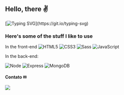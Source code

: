 ## Hello, there ✌

[![Typing SVG](https://readme-typing-svg.herokuapp.com/?color=00ff80&size=35&center=true&vCenter=true&width=1000&lines=Hello,+I'm+Gustavo+Henrique;+I'm+developer+fullstack;)](https://git.io/typing-svg)


### Here's some of the stuff I like to use

In the front-end
![HTML5](https://img.shields.io/badge/-HTML5-232323?style=flat&labelColor=E34F26&logo=html5&logoColor=ffffff)
![CSS3](https://img.shields.io/badge/-CSS3-232323?style=flat&labelColor=1572B6&logo=css3&logoColor=ffffff)
![Sass](https://img.shields.io/badge/-Sass-232323?style=flat&labelColor=CC6699&logo=sass&logoColor=ffffff)
![JavaScript](https://img.shields.io/badge/-JavaScript-232323?style=flat&labelColor=000000&logo=javascript&logoColor=F7DF1E)

In the back-end:

![Node](https://img.shields.io/badge/-Node-232323?style=flat&labelColor=000000&logo=nodedotjs&logoColor=339933)
![Express](https://img.shields.io/badge/-Express-232323?style=flat&labelColor=000000&logo=express&logoColor=ffffff)
![MongoDB](https://img.shields.io/badge/-MongoDB-232323?style=flat&labelColor=47A248&logo=mongodb&logoColor=ffffff)



#### Contato &#x2709;
  <a href="https://www.linkedin.com/in/gustavo-henrique-b4b9622a1/" target="_blank"><img src="https://img.shields.io/badge/-LinkedIn-%230077B5?style=for-the-badge&logo=linkedin&logoColor=white" target="_blank"></a>
